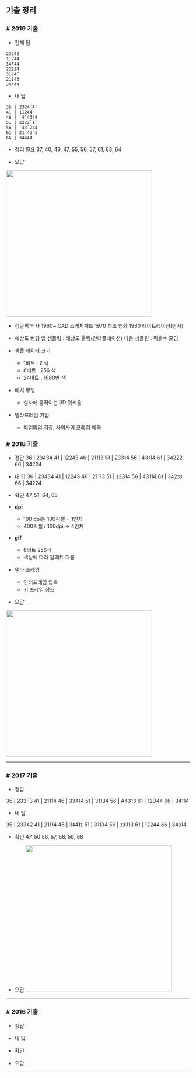 ## **기출 정리**

### **# 2019 기출**

- 전체 답
```
23242
11244
34F44
22224
3124F
21143
34444
```

- 내 답

```
36 | 2324`4`
41 | 11244
46 | `4`4344
51 | 2222`1`
56 | `43`244
61 | 21`43`3
66 | 34444
```

- 정리 필요
37, 40, 46, 47, 55, 56, 57, 61, 63, 64

- 오답 

<img src="https://user-images.githubusercontent.com/66513003/122369608-4e90f200-cf99-11eb-8881-81c7bfb9798e.png" width="400">

- 컴글픽 역사
1960~
CAD 
스케치패드
1970
최초 영화
1980
레이트레이싱(반사)

- 해상도 변경
업 샘플링 : 해상도 올림(인터폴레이션)
다운 샘플링 : 픽셀수 줄임

- 샘플 데이터 크기
    - 1비트 : 2 색
    - 8비트 : 256 색
    - 24비트 : 1680만 색 

- 매치 무빙
    - 실사에 움직이는 3D 덧씌움

- 델타프레임 기법
    - 띄엄띄엄 저장, 사이사이 프레임 예측

### **# 2018 기출**

- 정답
36 | 23434
41 | 12243
46 | 21113
51 | 23314
56 | 43114
61 | 34222
66 | 34224

- 내 답
36 | 23434
41 | 12243
46 | 21113
51 | `1`3314
56 | 43114
61 | 342`33`
66 | 34224

- 확인
47, 51, 64, 65

- **dpi**
    - 100 dpi는 100픽셀 = 1인치
    - 400픽셀 / 100dpi => 4인치

- **gif**
    - 8비트 256색
    - 색상에 따라 팔레트 다름

- 델타 프레임
    - 인터프레임 압축
    - 키 프레임 참조

- 오답

<img src="https://user-images.githubusercontent.com/66513003/122412908-f0780500-cfc0-11eb-97c1-69bd303483bf.png
" width="400">

___

### **# 2017 기출**

- 정답


36 | 233F3
41 | 21114
46 | 33414
51 | 31134
56 | A4313
61 | 12D44
66 | 34114

- 내 답

36 | 23342
41 | 21114
46 | 3`4`41`1`
51 | 31134
56 | `33`313
61 | 12244
66 | 34`3`14

- 확인
47, 50
56, 57, 58, 59, 68

- 오답
<img src="https://user-images.githubusercontent.com/66513003/122429533-d09b0e00-cfcd-11eb-9f37-0da7ec059fa9.png
" width="400">

___

### **# 2016 기출**

- 정답


- 내 답


- 확인


- 오답


___
